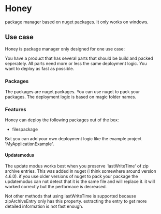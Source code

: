 # Honey
package manager based on nuget packages.
It only works on windows.

## Use case
Honey is package manager only designed for one use case:

You have a product that has several parts that should be build and packed seperately.
All parts need more or less the same deployment logic.
You want to deploy as fast as possible.

### Packages
The packages are nuget packages.
You can use nuget to pack your packages.
The deployment logic is based on magic folder names.

### Features
Honey can deploy the following packages out of the box:
* filespackage

But you can add your own deployment logic like the example project 'MyApplicationExample'.

#### Updatemodus
The update modus works best when you preserve 'lastWriteTime' of zip archive entries.
This was added in nuget (i think somewhere around version 4.6.0). if you use older versions of nuget to pack your package the updatemodus can not detect that it is the same file and will replace it. it will worked correctly but the performace is decreased.

Not other methods that using lastWriteTime is supported because zipArchiveEntry only has this property. extracting the entry to get more detailed information is not fast enough. 

